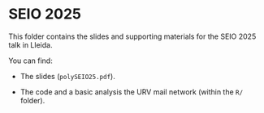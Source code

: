 # SEIO 2025 

This folder contains the slides and supporting materials for the SEIO 2025 talk in Lleida.

You can find: 

* The slides (`polySEIO25.pdf`).

* The code and a basic analysis the URV mail network (within the `R/` folder).
